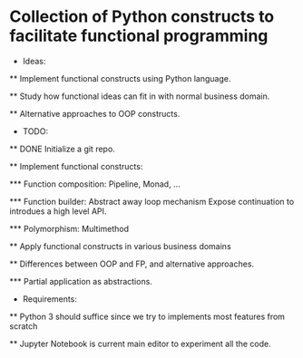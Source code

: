 # Collection of Python constructs to facilitate functional programming

* Ideas:
  
** Implement functional constructs using Python language.
   
** Study how functional ideas can fit in with normal business domain.
   
** Alternative approaches to OOP constructs.



* TODO:

** DONE Initialize a git repo.  
  
** Implement functional constructs:
   
*** Function composition: Pipeline, Monad, ...

*** Function builder:
    Abstract away loop mechanism
    Expose continuation to introdues a high level API.

*** Polymorphism:
    Multimethod

** Apply functional constructs in various business domains

** Differences between OOP and FP, and alternative approaches.

*** Partial application as abstractions.   


* Requirements:   

** Python 3 should suffice since we try to implements most features from scratch

** Jupyter Notebook is current main editor to experiment all the code.   
